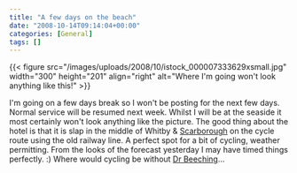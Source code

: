 ```yaml
---
title: "A few days on the beach"
date: "2008-10-14T09:14:04+00:00"
categories: [General]
tags: []
---
```


{{< figure src="/images/uploads/2008/10/istock_000007333629xsmall.jpg" width="300" height="201" align="right" alt="Where I'm going won't look anything like this!" >}}

I'm going on a few days break so I won't be posting for the next few days. Normal service will be resumed next week. Whilst I will be at the seaside it most certainly won't look anything like the picture. The good thing about the hotel is that it is slap in the middle of Whitby &amp; <a href="http://en.wikipedia.org/wiki/Scarborough,_North_Yorkshire">Scarborough</a> on the cycle route using the old railway line. A perfect spot for a bit of cycling, weather permitting. From the looks of the forecast yesterday I may have timed things perfectly. :) Where would cycling be without <a href="http://en.wikipedia.org/wiki/Beeching_Axe">Dr Beeching</a>...
